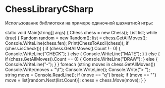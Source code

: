 # ChessLibraryCSharp
Использование библиотеки на примере одиночной шахматной игры:


static void Main(string[] args)
        {
            Chess chess = new Chess();
            List<string> list;
            while (true)
            {
                Random random = new Random();
                list = chess.GetAllMoves();
                Console.WriteLine(chess.fen);
                Print(ChessToAscii(chess));
                if (chess.isCheck())
                {
                    if (chess.GetAllMoves().Count != 0)
                    {
                        Console.WriteLine("CHECK");
                    }
                    else
                    {
                        Console.WriteLine("MATE");
                    }
                }
                else
                {
                    if (chess.GetAllMoves().Count == 0)
                    {
                        Console.WriteLine("DRAW");
                    }
                    else
                    {
                        Console.WriteLine("-");
                    }
                }
                foreach (string moves in chess.GetAllMoves())
                    Console.Write(moves + "\t");
                Console.WriteLine();
                Console.Write("> ");
                string move = Console.ReadLine();
                if (move == "q") break;
                if (move == "") move = list[random.Next(list.Count)];
                chess = chess.Move(move);
            }
        }
